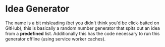 # Idea Generator

The name is a bit misleading (bet you didn't think you'd be click-baited on GitHub), this is basically a random number generator that spits out an idea from a **predefined** list. Additionally this has the code necessary to run this generator offline (using service worker caches).







